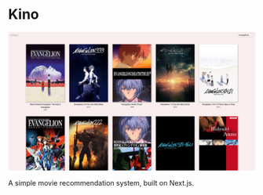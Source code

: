 # Kino

![Screenshot of Kino](screenshot1.png)

A simple movie recommendation system, built on Next.js.
